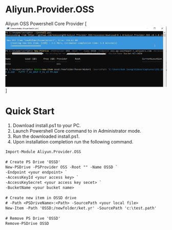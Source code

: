# Aliyun.Provider.OSS
Aliyun OSS Powershell Core Provider
[![](https://raw.githubusercontent.com/kokleong98/Aliyun.Provider.OSS/master/win-pwsh-sample.png)]

# Quick Start
1. Download install.ps1 to your PC.
2. Launch Powershell Core command to in Administrator mode.
3. Run the downloaded install.ps1.
4. Upon installation completion run the following command.
```
Import-Module Aliyun.Provider.OSS

# Create PS Drive 'OSSD'
New-PSDrive -PSProvider OSS -Root "" -Name OSSD `
-Endpoint <your endpoint> `
-AccessKeyId <your access key> `
-AccessKeySecret <your access key secet> `
-BucketName <your bucket name>

# Create new item in OSSD drive
# -Path <PSDriveName>:<Path> -SourcePath <your local file>
New-Item -Path 'OSSD:/newfolder/ket.yr' -SourcePath 'c:\test.path'

# Remove PS Drive 'OSSD'
Remove-PSDrive OSSD
```

